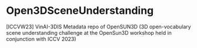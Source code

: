 # Open3DSceneUnderstanding
[ICCVW23] VinAI-3DIS Metadata repo of OpenSUN3D (3D open-vocabulary scene understanding challenge at the OpenSun3D workshop held in conjunction with ICCV 2023)
